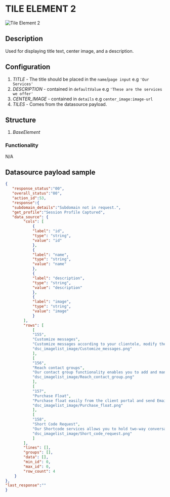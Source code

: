 # TILE ELEMENT 2

![Tile Element 2](https://i.postimg.cc/rFxTcnZZ/tile2.png)

## Description

Used for displaying title text, center image, and a description.

## Configuration

1. *TITLE* - The title should be placed in the  `name`/`page input`  e.g `'Our Services'`
2. *DESCRIPTION* - contained in `defaultValue` e.g `'These are the services we offer'`
3. *CENTER_IMAGE* - contained in `details` e.g `center_image:image-url`
4. *TILES* - Comes from the datasource payload.

## Structure

1. *BaseElement*

### Functionality

N/A

## Datasource payload sample

``` json
{
   "response_status":"00",
   "overall_status":"00",
   "action_id":53,
   "response":{
   "subdomain_details":"Subdomain not in request.",
   "get_profile":"Session Profile Captured",
   "data_source": {
        "cols": [
            {
            "label": "id",
            "type": "string",
            "value": "id"
            },
            {
            "label": "name",
            "type": "string",
            "value": "name"
            },
            {
            "label": "description",
            "type": "string",
            "value": "description"
            },
            {
            "label": "image",
            "type": "string",
            "value": "image"
            }
        ],
        "rows": [
            [
            "155",
            "Customize messages",
            "Customize messages according to your clientele, modify the outlook of your message by creating templates, manage and add contact groups. What’s more, you can save your templates and schedule them for as long as a month",
            "dsc_imagelist_image/Customize_messages.png"
            ],
            [
            "156",
            "Reach contact groups",
            "Our contact group functionality enables you to add and manage contact groups. Thus you can create targeted messages, moreover, send to various target groups analyze the data  and obtain desired results",
            "dsc_imagelist_image/Reach_contact_group.png"
            ],
            [
            "157",
            "Purchase Float",
            "Purchase float easily from the client portal and send Emails, SMS to your customers hustle free. With NenaSasa you can stay afloat with adequate float balance to keep you engaged with your customers.",
            "dsc_imagelist_image/Purchase_float.png"
            ],
            [
            "158",
            "Short Code Request",
            "Our Shortcode services allows you to hold two-way conversations with your customers, With our shortcode service, you can now experience unlimited customer engagement, and get feedback straight from the source..",
            "dsc_imagelist_image/Short_code_request.png"
            ]
        ],
        "lines": [],
        "groups": [],
        "data": [],
        "min_id": 0,
        "max_id": 0,
        "row_count": 4
    }
},
"last_response":""
}
```
